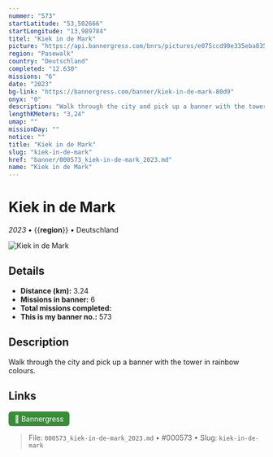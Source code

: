 ```yaml
---
nummer: "573"
startLatitude: "53,502666"
startLongitude: "13,989784"
titel: "Kiek in de Mark"
picture: "https://api.bannergress.com/bnrs/pictures/e075ccd90e335eba835d0a349672f3d1"
region: "Pasewalk"
country: "Deutschland"
completed: "12.630"
missions: "6"
date: "2023"
bg-link: "https://bannergress.com/banner/kiek-in-de-mark-80d9"
onyx: "0"
description: "Walk through the city and pick up a banner with the tower in rainbow colours."
lengthKMeters: "3,24"
umap: ""
missionDay: ""
notice: ""
title: "Kiek in de Mark"
slug: "kiek-in-de-mark"
href: "banner/000573_kiek-in-de-mark_2023.md"
name: "Kiek in de Mark"
---
```

# Kiek in de Mark

*2023* • {{__region__}} • Deutschland

![Kiek in de Mark](https://api.bannergress.com/bnrs/pictures/e075ccd90e335eba835d0a349672f3d1)



## Details
- **Distance (km):** 3.24
- **Missions in banner:** 6
- **Total missions completed:** 
- **This is my banner no.:** 573



## Description
Walk through the city and pick up a banner with the tower in rainbow colours.



## Links
<a href="https://bannergress.com/banner/kiek-in-de-mark-80d9" target="_blank" style="display:inline-block;margin-right:8px;padding:6px 12px;background:#3c8b3c;color:#fff;text-decoration:none;border-radius:6px;">🔗 Bannergress</a>



> File: `000573_kiek-in-de-mark_2023.md` • #000573 • Slug: `kiek-in-de-mark`
